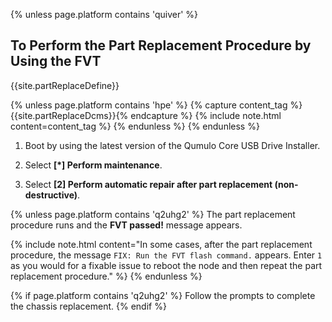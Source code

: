{% unless page.platform contains 'quiver' %}
## To Perform the Part Replacement Procedure by Using the FVT
{{site.partReplaceDefine}}

  {% unless page.platform contains 'hpe' %}
  {% capture content_tag %}{{site.partReplaceDcms}}{% endcapture %}
  {% include note.html content=content_tag %}
  {% endunless %}
{% endunless %}

1. Boot by using the latest version of the Qumulo Core USB Drive Installer.

1. Select **[*] Perform maintenance**.
   
1. Select **[2] Perform automatic repair after part replacement (non-destructive)**.

{% unless page.platform contains 'q2uhg2' %}
   The part replacement procedure runs and the **FVT passed!** message appears.

{% include note.html content="In some cases, after the part replacement procedure, the message `FIX: Run the FVT flash command.` appears. Enter `1` as you would for a fixable issue to reboot the node and then repeat the part replacement procedure." %}
{% endunless %}

{% if page.platform contains 'q2uhg2' %}
   Follow the prompts to complete the chassis replacement.
{% endif %}
